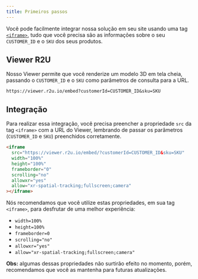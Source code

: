 ```yaml
---
title: Primeiros passos
---
```


Você pode facilmente integrar nossa solução em seu site usando uma tag [`<iframe>`](https://developer.mozilla.org/pt-BR/docs/Web/HTML/Element/iframe), tudo que você precisa são as informações sobre o seu `CUSTOMER_ID` e o `SKU` dos seus produtos.

## Viewer R2U

Nosso Viewer permite que você renderize um modelo 3D em tela cheia, passando o `CUSTOMER_ID` e o `SKU` como parâmetros de consulta para a URL.

```
https://viewer.r2u.io/embed?customerId=CUSTOMER_ID&sku=SKU
```

## Integração

Para realizar essa integração, você precisa preencher a propriedade `src` da tag `<iframe>` com a URL do Viewer, lembrando de passar os parâmetros (`CUSTOMER_ID` e `SKU`) preenchidos corretamente.

```html
<iframe
  src="https://viewer.r2u.io/embed/?customerId=CUSTOMER_ID&sku=SKU"
  width="100%"
  height="100%"
  frameborder="0"
  scrolling="no"
  allowxr="yes"
  allow="xr-spatial-tracking;fullscreen;camera"
></iframe>
```

Nós recomendamos que você utilize estas propriedades, em sua tag `<iframe>`, para desfrutar de uma melhor experiência:

- `width=100%`
- `height=100%`
- `frameborder=0`
- `scrolling="no"`
- `allowxr="yes"`
- `allow="xr-spatial-tracking;fullscreen;camera"`

**Obs:** algumas dessas propriedades não surtirão efeito no momento, porém, recomendamos que você as mantenha para futuras atualizações.
